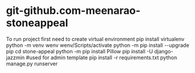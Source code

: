 # git-github.com-meenarao-stoneappeal
To run project 
first need to create virtual environment
 pip install virtualenv
 python -m venv wenv
 wenv/Scripts/activate
 python -m pip install --upgrade pip
 cd stone-appeal
 python -m pip install Pillow
 pip install -U django-jazzmin   #used for admin template
 pip install -r  requirements.txt
 python manage.py runserver 
